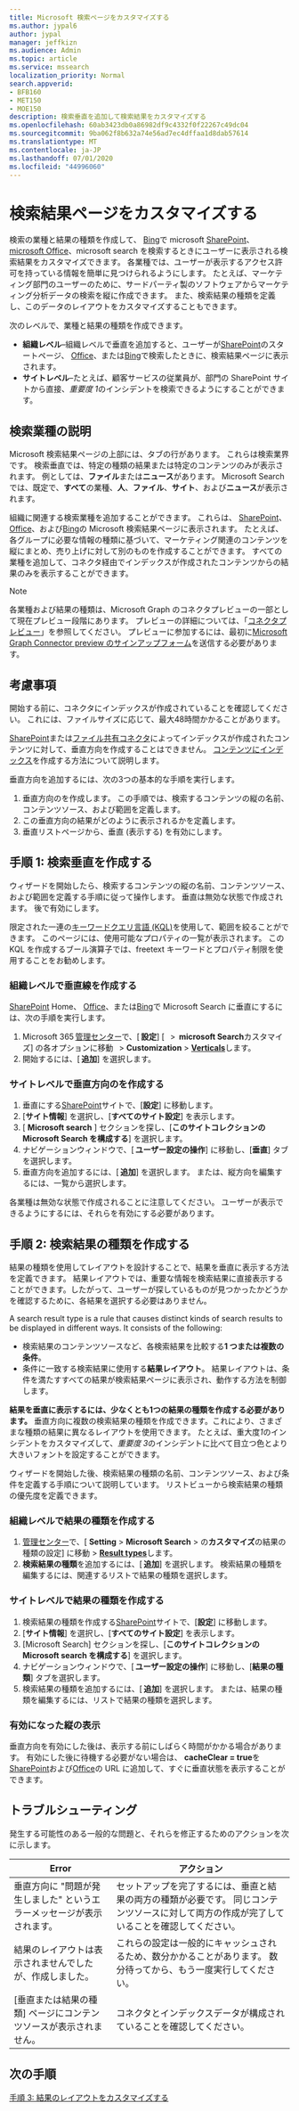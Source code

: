 ```yaml
---
title: Microsoft 検索ページをカスタマイズする
ms.author: jypal6
author: jypal
manager: jeffkizn
ms.audience: Admin
ms.topic: article
ms.service: mssearch
localization_priority: Normal
search.appverid:
- BFB160
- MET150
- MOE150
description: 検索垂直を追加して検索結果をカスタマイズする
ms.openlocfilehash: 60ab3423db0a86982df9c4332f0f22267c49dc04
ms.sourcegitcommit: 9ba062f8b632a74e56ad7ec4dffaa1d8dab57614
ms.translationtype: MT
ms.contentlocale: ja-JP
ms.lasthandoff: 07/01/2020
ms.locfileid: "44996060"
---
```

# <a name="customize-the-search-results-page"></a>検索結果ページをカスタマイズする

検索の業種と結果の種類を作成して、 [Bing](https://bing.com)で microsoft [SharePoint](https://sharepoint.com/)、 [microsoft Office](https://office.com)、microsoft search を検索するときにユーザーに表示される検索結果をカスタマイズできます。 各業種では、ユーザーが表示するアクセス許可を持っている情報を簡単に見つけられるようにします。 たとえば、マーケティング部門のユーザーのために、サードパーティ製のソフトウェアからマーケティング分析データの検索を縦に作成できます。 また、検索結果の種類を定義し、このデータのレイアウトをカスタマイズすることもできます。  

次のレベルで、業種と結果の種類を作成できます。

- **組織レベル**–組織レベルで垂直を追加すると、ユーザーが[SharePoint](https://sharepoint.com/)のスタートページ、 [Office](https://office.com)、または[Bing](https://bing.com)で検索したときに、検索結果ページに表示されます。
- **サイトレベル**–たとえば、顧客サービスの従業員が、部門の SharePoint サイトから直接、*重要度 1*のインシデントを検索できるようにすることができます。

## <a name="search-verticals-explained"></a>検索業種の説明

Microsoft 検索結果ページの上部には、タブの行があります。 これらは検索業界です。 検索垂直では、特定の種類の結果または特定のコンテンツのみが表示されます。 例としては、**ファイル**または**ニュース**があります。 Microsoft Search では、既定で、**すべて**の業種、**人**、**ファイル**、**サイト**、および**ニュース**が表示されます。  

組織に関連する検索業種を追加することができます。 これらは、 [SharePoint](https://sharepoint.com/)、 [Office](https://Office.com)、および[Bing](https://bing.com)の Microsoft 検索結果ページに表示されます。 たとえば、各グループに必要な情報の種類に基づいて、マーケティング関連のコンテンツを縦にまとめ、売り上げに対して別のものを作成することができます。 すべての業種を追加して、コネクタ経由でインデックスが作成されたコンテンツからの結果のみを表示することができます。  

>[!NOTE]
> 各業種および結果の種類は、Microsoft Graph のコネクタプレビューの一部として現在プレビュー段階にあります。 プレビューの詳細については、「[コネクタプレビュー](connectors-preview.md)」を参照してください。 プレビューに参加するには、最初に[Microsoft Graph Connector preview のサインアップフォーム](https://forms.office.com/Pages/ResponsePage.aspx?id=v4j5cvGGr0GRqy180BHbRxWYgu82J_RFnMMATAS6_chUNVYwNU1CMDNZUDBSSDZKWVo2RDJDRjRLQi4u)を送信する必要があります。

## <a name="things-to-consider"></a>考慮事項

開始する前に、コネクタにインデックスが作成されていることを確認してください。 これには、ファイルサイズに応じて、最大48時間かかることがあります。

[SharePoint](https://sharepoint.com/)または[ファイル共有コネクタ](file-share-connector.md)によってインデックスが作成されたコンテンツに対して、垂直方向を作成することはできません。 [コンテンツにインデックス](configure-connector.md)を作成する方法について説明します。

垂直方向を追加するには、次の3つの基本的な手順を実行します。

1. 垂直方向のを作成します。 この手順では、検索するコンテンツの縦の名前、コンテンツソース、および範囲を定義します。
2. この垂直方向の結果がどのように表示されるかを定義します。  
3. 垂直リストページから、垂直 (表示する) を有効にします。

## <a name="step-1-create-the-search-vertical"></a>手順 1: 検索垂直を作成する

ウィザードを開始したら、検索するコンテンツの縦の名前、コンテンツソース、および範囲を定義する手順に従って操作します。 垂直は無効な状態で作成されます。 後で有効にします。

限定された一連の[キーワードクエリ言語 (KQL)](https://docs.microsoft.com/sharepoint/dev/general-development/keyword-query-language-kql-syntax-reference)を使用して、範囲を絞ることができます。 このページには、使用可能なプロパティの一覧が表示されます。 この KQL を作成するブール演算子では、freetext キーワードとプロパティ制限を使用することをお勧めします。

### <a name="create-a-vertical-at-the-organization-level"></a>組織レベルで垂直線を作成する

[SharePoint](https://sharepoint.com/) Home、 [Office](https://office.com)、または[Bing](https://bing.com)で Microsoft Search に垂直にするには、次の手順を実行します。

1. Microsoft 365 [管理センター](https://admin.microsoft.com)で、[ **設定**] [   >  **microsoft Search**カスタマイズ] の各オプションに移動   >  **Customization**  >  [**Verticals**](https://admin.microsoft.com/Adminportal/Home#/MicrosoftSearch/verticals)します。
1. 開始するには、[ **追加**] を選択します。  

### <a name="create-a-vertical-at-the-site-level"></a>サイトレベルで垂直方向のを作成する

1. 垂直にする[SharePoint](https://sharepoint.com/)サイトで、[**設定**] に移動します。
1. [**サイト情報**] を選択し、[**すべてのサイト設定**] を表示します。
1. [ **Microsoft search** ] セクションを探し、[**このサイトコレクションの Microsoft Search を構成する**] を選択します。
1. ナビゲーションウィンドウで、[ **ユーザー設定の操作**] に移動し、[**垂直**] タブを選択します。
1. 垂直方向を追加するには、[ **追加**] を選択します。
  または、縦方向を編集するには、一覧から選択します。

各業種は無効な状態で作成されることに注意してください。 ユーザーが表示できるようにするには、それらを有効にする必要があります。

## <a name="step-2-create-the-result-types"></a>手順 2: 検索結果の種類を作成する

結果の種類を使用してレイアウトを設計することで、結果を垂直に表示する方法を定義できます。 結果レイアウトでは、重要な情報を検索結果に直接表示することができます。したがって、ユーザーが探しているものが見つかったかどうかを確認するために、各結果を選択する必要はありません。

A search result type is a rule that causes distinct kinds of search results to be displayed in different ways. It consists of the following:

- 検索結果のコンテンツソースなど、各検索結果を比較する**1 つまたは複数の条件**。  
- 条件に一致する検索結果に使用する**結果レイアウト**。 結果レイアウトは、条件を満たすすべての結果が検索結果ページに表示され、動作する方法を制御します。

**結果を垂直に表示するには、少なくとも1つの結果の種類を作成する必要があります。** 垂直方向に複数の検索結果の種類を作成できます。これにより、さまざまな種類の結果に異なるレイアウトを使用できます。 たとえば、重大度*1*のインシデントをカスタマイズして、*重要度 3*のインシデントに比べて目立つ色とより大きいフォントを設定することができます。

ウィザードを開始した後、検索結果の種類の名前、コンテンツソース、および条件を定義する手順について説明しています。 リストビューから検索結果の種類の優先度を定義できます。
  
### <a name="create-a-result-type-at-the-organization-level"></a>組織レベルで結果の種類を作成する

1. [管理センター](https://admin.microsoft.com)で、[ **Setting**  >  **Microsoft Search**  >  の**カスタマイズ**の結果の種類の設定] に移動  >  [**Result types**](https://admin.microsoft.com/Adminportal/Home#/MicrosoftSearch/resulttypes)します。
1. **検索結果の種類**を追加するには、[ **追加**] を選択します。 検索結果の種類を編集するには、関連するリストで結果の種類を選択します。

### <a name="create-a-results-type-at-the-site-level"></a>サイトレベルで結果の種類を作成する

1. 検索結果の種類を作成する[SharePoint](https://sharepoint.com/)サイトで、[**設定**] に移動します。
1. [**サイト情報**] を選択し、[**すべてのサイト設定**] を表示します。
1. [Microsoft Search] セクションを探し、[**このサイトコレクションの Microsoft search を構成する**] を選択します。
1. ナビゲーションウィンドウで、[ **ユーザー設定の操作**] に移動し、[**結果の種類**] タブを選択します。
2. 検索結果の種類を追加するには、[ **追加**] を選択します。  または、結果の種類を編集するには、リストで結果の種類を選択します。

### <a name="view-the-vertical-after-its-enabled"></a>有効になった縦の表示

垂直方向を有効にした後は、表示する前にしばらく時間がかかる場合があります。 有効にした後に待機する必要がない場合は、 **cacheClear = true**を[SharePoint](https://sharepoint.com/)および[Office](https://office.com)の URL に追加して、すぐに垂直状態を表示することができます。

## <a name="troubleshooting"></a>トラブルシューティング

発生する可能性のある一般的な問題と、それらを修正するためのアクションを次に示します。

|Error  |アクション  |
|---------|---------|
| 垂直方向に "問題が発生しました" というエラーメッセージが表示されます。 | セットアップを完了するには、垂直と結果の両方の種類が必要です。 同じコンテンツソースに対して両方の作成が完了していることを確認してください。 |
| 結果のレイアウトは表示されませんでしたが、作成しました。 | これらの設定は一般的にキャッシュされるため、数分かかることがあります。 数分待ってから、もう一度実行してください。        |
| [垂直または結果の種類] ページにコンテンツソースが表示されません。 | コネクタとインデックスデータが構成されていることを確認してください。   |

## <a name="next-steps"></a>次の手順

[手順 3: 結果のレイアウトをカスタマイズする](customize-results-layout.md)
